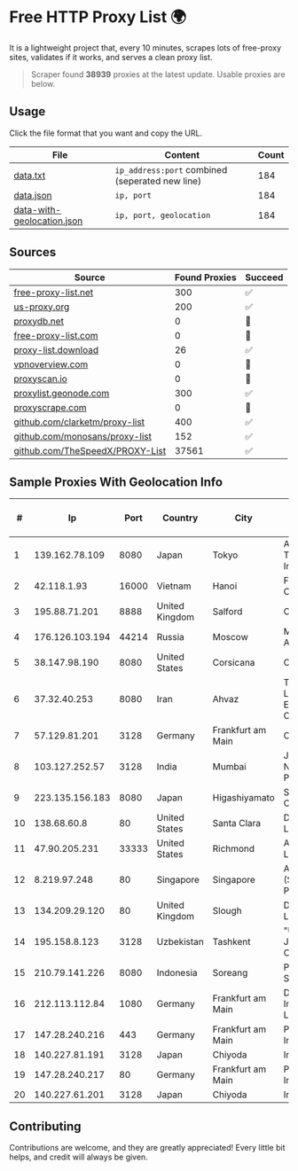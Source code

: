 
# Free HTTP Proxy List 🌍

It is a lightweight project that, every 10 minutes, scrapes lots of free-proxy sites, validates if it works, and serves a clean proxy list.


> Scraper found **38939** proxies at the latest update. Usable proxies are below.

## Usage

Click the file format that you want and copy the URL.


|File|Content|Count|
|----|-------|-----|
|[data.txt](https://raw.githubusercontent.com/themiralay/Proxy-List-World/master/data.txt)|`ip_address:port` combined (seperated new line)|184|
|[data.json](https://raw.githubusercontent.com/themiralay/Proxy-List-World/master/data.json)|`ip, port`|184|
|[data-with-geolocation.json](https://raw.githubusercontent.com/themiralay/Proxy-List-World/master/data-with-geolocation.json)|`ip, port, geolocation`|184|

## Sources

|Source|Found Proxies|Succeed|
|------|-------------|-------|
|[free-proxy-list.net](https://free-proxy-list.net)|300|✅|
|[us-proxy.org](https://www.us-proxy.org)|200|✅|
|[proxydb.net](http://proxydb.net)|0|🚫|
|[free-proxy-list.com](https://free-proxy-list.com/?page=&port=&type%5B%5D=http&type%5B%5D=https&up_time=0&search=Search)|0|🚫|
|[proxy-list.download](https://www.proxy-list.download/HTTP)|26|✅|
|[vpnoverview.com](https://vpnoverview.com/privacy/anonymous-browsing/free-proxy-servers)|0|🚫|
|[proxyscan.io](https://www.proxyscan.io)|0|🚫|
|[proxylist.geonode.com](https://proxylist.geonode.com/api/proxy-list?limit=300&page=1&sort_by=lastChecked&sort_type=desc&protocols=http,https)|300|✅|
|[proxyscrape.com](https://api.proxyscrape.com/v2/?request=displayproxies&protocol=http&timeout=10000&country=all&ssl=all&anonymity=all)|0|🚫|
|[github.com/clarketm/proxy-list](https://raw.githubusercontent.com/clarketm/proxy-list/master/proxy-list-raw.txt)|400|✅|
|[github.com/monosans/proxy-list](https://raw.githubusercontent.com/monosans/proxy-list/main/proxies/http.txt)|152|✅|
|[github.com/TheSpeedX/PROXY-List](https://raw.githubusercontent.com/TheSpeedX/PROXY-List/master/http.txt)|37561|✅|


## Sample Proxies With Geolocation Info

|#|Ip|Port|Country|City|Internet Service Provider|
|-|--|----|-------|----|-------------------------|
|1|139.162.78.109|8080|Japan|Tokyo|Akamai Technologies, Inc.|
|2|42.118.1.93|16000|Vietnam|Hanoi|FPT Telecom Company|
|3|195.88.71.201|8888|United Kingdom|Salford|OVH SAS|
|4|176.126.103.194|44214|Russia|Moscow|Miglovets Egor Andreevich|
|5|38.147.98.190|8080|United States|Corsicana|Corsicana ISD|
|6|37.32.40.253|8080|Iran|Ahvaz|Toloe Rayaneh Loghman Educational and Cultural Co.|
|7|57.129.81.201|3128|Germany|Frankfurt am Main|OVH SAS|
|8|103.127.252.57|3128|India|Mumbai|Juweriyah Networks Private Limited|
|9|223.135.156.183|8080|Japan|Higashiyamato|So-net Corporation|
|10|138.68.60.8|80|United States|Santa Clara|DigitalOcean, LLC|
|11|47.90.205.231|33333|United States|Richmond|Alibaba.com LLC|
|12|8.219.97.248|80|Singapore|Singapore|Alibaba Cloud (Singapore) Private Limited|
|13|134.209.29.120|80|United Kingdom|Slough|DigitalOcean, LLC|
|14|195.158.8.123|3128|Uzbekistan|Tashkent|"Uzbektelekom" Joint Stock Company|
|15|210.79.141.226|8080|Indonesia|Soreang|PT Reueus Sumber Data|
|16|212.113.112.84|1080|Germany|Frankfurt am Main|DpkgSoft International Limited|
|17|147.28.240.216|443|Germany|Frankfurt am Main|Packet Host, Inc.|
|18|140.227.81.191|3128|Japan|Chiyoda|InfoSphere|
|19|147.28.240.217|80|Germany|Frankfurt am Main|Packet Host, Inc.|
|20|140.227.61.201|3128|Japan|Chiyoda|InfoSphere|



## Contributing

Contributions are welcome, and they are greatly appreciated! Every
little bit helps, and credit will always be given.

